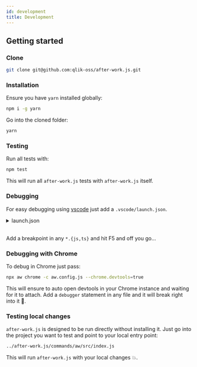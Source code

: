 ```yaml
---
id: development
title: Development
---
```


## Getting started

### Clone

```sh
git clone git@github.com:qlik-oss/after-work.js.git
```

### Installation

Ensure you have `yarn` installed globally:

```sh
npm i -g yarn
```

Go into the cloned folder:

```sh
yarn
```

### Testing

Run all tests with:

```sh
npm test
```

This will run all `after-work.js` tests with `after-work.js` itself.

### Debugging

For easy debugging using [vscode](https://code.visualstudio.com/download) just add a `.vscode/launch.json`.

<details><summary>launch.json</summary>
<p>

```json
{
  "version": "0.2.0",
  "configurations": [
    {
      "type": "node",
      "request": "launch",
      "name": "NodeRunner",
      "program": "${workspaceRoot}/commands/aw/src/index.js",
      "args": [
        "-c",
        "aw.config.js",
        "--glob",
        "${file}"
      ]
    },
    {
      "type": "node",
      "request": "launch",
      "name": "ChromeRunner",
      "program": "${workspaceRoot}/commands/aw/src/index.js",
      "args": [
        "chrome",
        "-c",
        "aw.config.js",
        "--glob",
        "${file}"
      ]
    },
    {
      "type": "chrome",
      "request": "launch",
      "name": "ChromeHeadless",
      "port": 9222,
      "url": "http://localhost:9676/examples/index.html",
      "webRoot": "${workspaceFolder}",
      "runtimeArgs": [
        "--headless",
        "--disable-gpu"
      ]
    }
  ],
  "compounds": [
    {
      "name": "ChromeDebug",
      "configurations": [
        "ChromeHeadless",
        "ChromeRunner"
      ]
    }
  ]
}

```

</p>
</details>

<br>

Add a breakpoint in any  `*.{js,ts}` and hit F5 and off you go...

### Debugging with Chrome

To debug in Chrome just pass:

```sh
npx aw chrome -c aw.config.js --chrome.devtools=true
```

This will ensure to auto open devtools in your Chrome instance and waiting for it to attach.
Add a `debugger` statement in any file and it will break right into it 🚀.

### Testing local changes

`after-work.js` is designed to be run directly without installing it. Just go into the project you want to test and point to your local entry point:

```sh
../after-work.js/commands/aw/src/index.js
```

This will run `after-work.js` with your local changes 💥.
